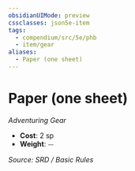 ```yaml
---
obsidianUIMode: preview
cssclasses: json5e-item
tags:
  - compendium/src/5e/phb
  - item/gear
aliases:
  - Paper (one sheet)
---
```

# Paper (one sheet)
*Adventuring Gear*  

- **Cost**: 2 sp
- **Weight**: ⏤

*Source: SRD / Basic Rules*